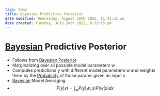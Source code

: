 ```yaml
---
tags: temp
title: Bayesian Predictive Posterior
date modified: Wednesday, August 10th 2022, 11:41:31 am
date created: Tuesday, July 26th 2022, 8:33:15 pm
---
```


# [Bayesian](Bayesian.md) Predictive Posterior
- Follows from [Bayesian Posterior](Bayesian%20Posterior.md)
- Marginalizing over all possible model parameters w
- Computes predictions y with different model parameters w and weights them by the [Probability](Probability.md) of those params given an input x
- [Bayesian](Bayesian.md) Model Averaging
- $$P(y|x) = \int_{w}P(y|w,x)P(w|x)dx$$

